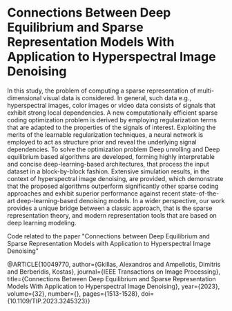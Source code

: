 # Connections Between Deep Equilibrium and Sparse Representation Models With Application to Hyperspectral Image Denoising
In this study, the problem of computing a sparse representation of multi-dimensional visual data is considered. In general, such data e.g., hyperspectral images, color images or video data consists of signals that exhibit strong local dependencies. A new computationally efficient sparse coding optimization problem is derived by employing regularization terms that are adapted to the properties of the signals of interest. Exploiting the merits of the learnable regularization techniques, a neural network is employed to act as structure prior and reveal the underlying signal dependencies. To solve the optimization problem Deep unrolling and Deep equilibrium based algorithms are developed, forming highly interpretable and concise deep-learning-based architectures, that process the input dataset in a block-by-block fashion. Extensive simulation results, in the context of hyperspectral image denoising, are provided, which demonstrate that the proposed algorithms outperform significantly other sparse coding approaches and exhibit superior performance against recent state-of-the-art deep-learning-based denoising models. In a wider perspective, our work provides a unique bridge between a classic approach, that is the sparse representation theory, and modern representation tools that are based on deep learning modeling.


Code related to the paper "Connections between Deep Equilibrium and Sparse Representation Models with Application to Hyperspectral Image Denoising"


@ARTICLE{10049770,
  author={Gkillas, Alexandros and Ampeliotis, Dimitris and Berberidis, Kostas},
  journal={IEEE Transactions on Image Processing}, 
  title={Connections Between Deep Equilibrium and Sparse Representation Models With Application to Hyperspectral Image Denoising}, 
  year={2023},
  volume={32},
  number={},
  pages={1513-1528},
  doi={10.1109/TIP.2023.3245323}}
